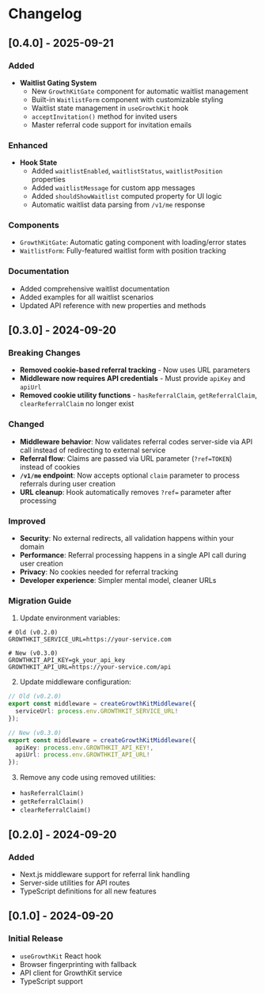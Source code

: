 # Changelog

## [0.4.0] - 2025-09-21

### Added
- **Waitlist Gating System**
  - New `GrowthKitGate` component for automatic waitlist management
  - Built-in `WaitlistForm` component with customizable styling
  - Waitlist state management in `useGrowthKit` hook
  - `acceptInvitation()` method for invited users
  - Master referral code support for invitation emails

### Enhanced
- **Hook State**
  - Added `waitlistEnabled`, `waitlistStatus`, `waitlistPosition` properties
  - Added `waitlistMessage` for custom app messages
  - Added `shouldShowWaitlist` computed property for UI logic
  - Automatic waitlist data parsing from `/v1/me` response

### Components
- `GrowthKitGate`: Automatic gating component with loading/error states
- `WaitlistForm`: Fully-featured waitlist form with position tracking

### Documentation
- Added comprehensive waitlist documentation
- Added examples for all waitlist scenarios
- Updated API reference with new properties and methods

## [0.3.0] - 2024-09-20

### Breaking Changes
- **Removed cookie-based referral tracking** - Now uses URL parameters
- **Middleware now requires API credentials** - Must provide `apiKey` and `apiUrl`
- **Removed cookie utility functions** - `hasReferralClaim`, `getReferralClaim`, `clearReferralClaim` no longer exist

### Changed
- **Middleware behavior**: Now validates referral codes server-side via API call instead of redirecting to external service
- **Referral flow**: Claims are passed via URL parameter (`?ref=TOKEN`) instead of cookies
- **`/v1/me` endpoint**: Now accepts optional `claim` parameter to process referrals during user creation
- **URL cleanup**: Hook automatically removes `?ref=` parameter after processing

### Improved
- **Security**: No external redirects, all validation happens within your domain
- **Performance**: Referral processing happens in a single API call during user creation
- **Privacy**: No cookies needed for referral tracking
- **Developer experience**: Simpler mental model, cleaner URLs

### Migration Guide

1. Update environment variables:
```env
# Old (v0.2.0)
GROWTHKIT_SERVICE_URL=https://your-service.com

# New (v0.3.0)
GROWTHKIT_API_KEY=gk_your_api_key
GROWTHKIT_API_URL=https://your-service.com/api
```

2. Update middleware configuration:
```ts
// Old (v0.2.0)
export const middleware = createGrowthKitMiddleware({
  serviceUrl: process.env.GROWTHKIT_SERVICE_URL!
});

// New (v0.3.0)
export const middleware = createGrowthKitMiddleware({
  apiKey: process.env.GROWTHKIT_API_KEY!,
  apiUrl: process.env.GROWTHKIT_API_URL!
});
```

3. Remove any code using removed utilities:
- `hasReferralClaim()`
- `getReferralClaim()`
- `clearReferralClaim()`

## [0.2.0] - 2024-09-20

### Added
- Next.js middleware support for referral link handling
- Server-side utilities for API routes
- TypeScript definitions for all new features

## [0.1.0] - 2024-09-20

### Initial Release
- `useGrowthKit` React hook
- Browser fingerprinting with fallback
- API client for GrowthKit service
- TypeScript support
